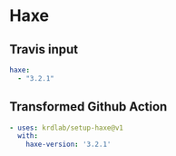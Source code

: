 # Haxe

## Travis input

```yaml
haxe:
  - "3.2.1"
```

## Transformed Github Action

```yaml
- uses: krdlab/setup-haxe@v1
  with:
    haxe-version: '3.2.1'
```
